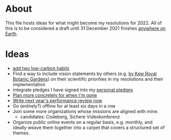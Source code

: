 # About

This file hosts ideas for what might become my resolutions for 2022. All of this is to be considered a draft until 31 December 2021 finishes [anywhere on Earth](https://en.wikipedia.org/wiki/Anywhere_on_Earth).

# Ideas

* [add two low-carbon habits](https://twitter.com/KHayhoe/status/1354124680978968576)
* Find a way to include vision statements by others (e.g. [by Kew Royal Botanic Gardens](http://web.archive.org/web/20210601021921/https://www.kew.org/sites/default/files/2021-05/RBG%20Kew%20Scientific%20Priorities%202021%20-%202030%20-%20May%202021.pdf)) on their scientific priorities in my resolutions and their implementation
* integrate pledges I have signed into my [personal pledges](https://github.com/Daniel-Mietchen/pledges)
* [Plan more concretely for when I'm gone](https://github.com/Daniel-Mietchen/ideas/issues/518)
* [Write next year's performance review now](https://www.youtube.com/watch?v=n3kNlFMXslo#t=5m53s)
* Go (entirely?) offline for at least six days in a row
* Join some more organizations whose missions are aligned with mine.
  - candidates: Codeberg, Sichere Videokonferenz
* Organize public online events on a regular basis, e.g. monthly, and ideally weave them together into a carpet that covers a structured set of themes.
